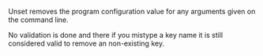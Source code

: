 Unset removes the program configuration value for any arguments given
on the command line.

No validation is done and there if you mistype a key name it is still
considered valid to remove an non-existing key.
